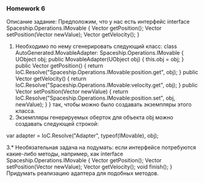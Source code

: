 ### Homework 6
Описание задание:
Предположим, что у нас есть интерфейс
interface Spaceship.Operations.IMovable
{
    Vector getPosition();
    Vector setPosition(Vector newValue);
    Vector getVelocity();
}

1. Необходимо по нему сгенерировать следующий класс:
class AutoGenerated.MovableAdapter: Spaceship.Operations.IMovable
{
UObject obj;
public MovableAdapter(UObject obj)
{
this.obj = obj;
}
public Vector getPosition()
{
return IoC.Resolve("Spaceship.Operations.IMovable:position.get", obj);
}
public Vector getVelocity()
{
return IoC.Resolve("Spaceship.Operations.IMovable:velocity.get", obj);
}
public Vector setPosition(Vector newValue)
{
return IoC.Resolve("Spaceship.Operations.IMovable:position.set", obj, newValue);
}
}
так, чтобы можно было создавать экземпляры этого класса.
2. Экземпляры генерируемых оберток для объекта obj можно создавать следующей строкой:

var adapter = IoC.Resolve("Adapter", typeof(IMovable), obj);

3.* Необязательная задача на подумать: если интерфейсе потребуются какие-либо методы, например, как
interface Spaceship.Operations.IMovable
{
Vector getPosition();
Vector setPosition(Vector newValue);
Vector getVelocity();
void finish();
}
Придумать реализацию адаптера для подобных методов.
